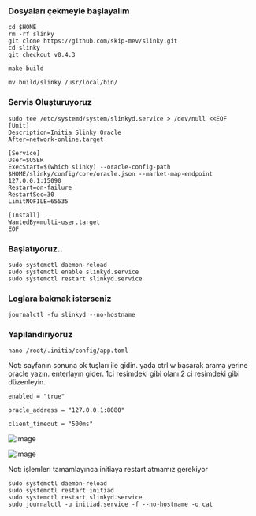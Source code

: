 ### Dosyaları çekmeyle başlayalım
```
cd $HOME
rm -rf slinky
git clone https://github.com/skip-mev/slinky.git
cd slinky
git checkout v0.4.3
```
```
make build
```
```
mv build/slinky /usr/local/bin/
```
### Servis Oluşturuyoruz
```
sudo tee /etc/systemd/system/slinkyd.service > /dev/null <<EOF
[Unit]
Description=Initia Slinky Oracle
After=network-online.target

[Service]
User=$USER
ExecStart=$(which slinky) --oracle-config-path $HOME/slinky/config/core/oracle.json --market-map-endpoint 127.0.0.1:15090
Restart=on-failure
RestartSec=30
LimitNOFILE=65535

[Install]
WantedBy=multi-user.target
EOF
```
### Başlatıyoruz..
```
sudo systemctl daemon-reload
sudo systemctl enable slinkyd.service
sudo systemctl restart slinkyd.service
```
### Loglara bakmak isterseniz
```
journalctl -fu slinkyd --no-hostname
```
### Yapılandırıyoruz
```
nano /root/.initia/config/app.toml
```
Not: sayfanın sonuna ok tuşları ile gidin. yada ctrl w basarak arama yerine oracle yazın. enterlayın gider. 1ci resimdeki gibi olanı 2 ci resimdeki gibi düzenleyin.
```
enabled = "true"
```
```
oracle_address = "127.0.0.1:8080"
```
```
client_timeout = "500ms"
```

![image](https://github.com/Core-Node-Team/Testnet-TR/assets/91562185/7c3c9f54-dcb3-42c7-bd5a-0c5b81fb85b4)

![image](https://github.com/Core-Node-Team/Testnet-TR/assets/91562185/e767f310-efde-4c19-955f-8d2120a918a7)

Not: işlemleri tamamlayınca initiaya restart atmamız gerekiyor
```
sudo systemctl daemon-reload
sudo systemctl restart initiad
sudo systemctl restart slinkyd.service
sudo journalctl -u initiad.service -f --no-hostname -o cat
```
